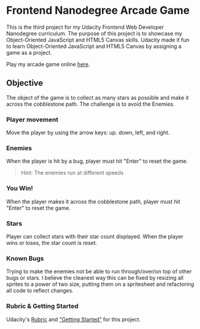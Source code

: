 Frontend Nanodegree Arcade Game
===============================

This is the third project for my Udacity Frontend Web Developer Nanodegree curriculum. The purpose of this project is to showcase my Object-Oriented JavaScript and HTML5 Canvas skills. Udacity made it fun to learn Object-Oriented JavaScript and HTML5 Canvas by assigning a game as a project.

Play my arcade game online [here](http://Kl319H.github.io/frontend-nanodegree-arcade-game).

## Objective
The object of the game is to collect as many stars as possible and make it across the cobblestone path. The challenge is to avoid the Enemies.

### Player movement
Move the player by using the arrow keys: up. down, left, and right.

### Enemies
When the player is hit by a bug, player must hit "Enter" to reset the game.

> Hint: The enemies run at different speeds

### You Win!
When the player makes it across the cobblestone path, player must hit "Enter" to reset the game.

### Stars
Player can collect stars with their star count displayed. When the player wins or loses, the star count is reset.

### Known Bugs
Trying to make the enemies not be able to run through/over/on top of other bugs or stars. I believe the cleanest way this can be fixed by resizing all sprites to a power of two size, putting them on a spritesheet and refactoring all code to reflect changes.

### Rubric & Getting Started
Udacity's [Rubric](https://review.udacity.com/?&_ga=1.196742060.1689031476.1463065390#!/projects/2696458597/rubric) and
 ["Getting Started"](https://docs.google.com/document/d/1v01aScPjSWCCWQLIpFqvg3-vXLH2e8_SZQKC8jNO0Dc/pub) for this project.
